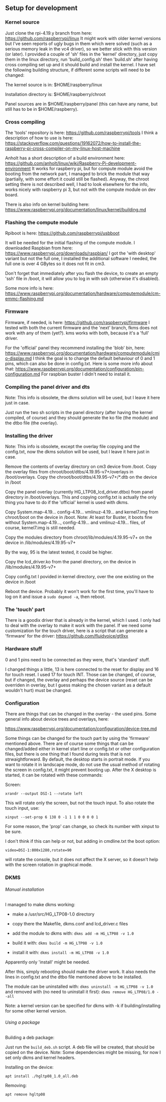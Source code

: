 ## Setup for development

### Kernel source

Just clone the rpi-4.19.y branch from here: https://github.com/raspberrypi/linux
It might work with older kernel versions but I've seen reports of ugly bugs in them which were solved (such as a serious memory leak in the vc4 driver), so we better stick with this version (or later).
I provided a couple of 'sh' files in the 'kernel' directory, just copy them in the linux directory, run 'build_config.sh' then 'build.sh' after having cross compiling set up and it should build and install the kernel.
I have set the following building structure, if different some scripts will need to be changed:

The kernel source is in:
$HOME/raspberry/linux

Installation directory is:
$HOME/raspberry/chroot

Panel sources are in
$HOME/raspberry/panel (this can have any name, but still has to be in $HOME/raspberry).

### Cross compiling

The 'tools' repository is here: https://github.com/raspberrypi/tools
I think a description of how to use is here: https://stackoverflow.com/questions/19162072/how-to-install-the-raspberry-pi-cross-compiler-on-my-linux-host-machine

Anholt has a short description of a build environment here: https://github.com/anholt/linux/wiki/Raspberry-Pi-development-environment
It works for raspberry pi, but for compute module avoid the booting from the network part, I managed to brick the module that way (partially, with some effort it could still be flashed).
Anyway, the chroot setting there is not described well, I had to look elsewhere for the info, works nicely with raspberry pi 3, but not with the compute module on dev board.

There is also info on kernel building here: https://www.raspberrypi.org/documentation/linux/kernel/building.md

### Flashing the compute module

Rpiboot is here:
https://github.com/raspberrypi/usbboot

It will be needed for the initial flashing of the compute module. I downloaded Raspbian from here: https://www.raspberrypi.org/downloads/raspbian/
I got the 'with desktop' variant but not the full one, I installed the additional software I needed, the full one is over 4 GBytes so it does not fit in cm3.

Don't forget that immediately after you flash the device, to create an empty 'ssh' file in /boot, it will allow you to log in with ssh (otherwise it's disabled).

Some more info is here: https://www.raspberrypi.org/documentation/hardware/computemodule/cm-emmc-flashing.md

### Firmware

Firmware, if needed, is here: https://github.com/raspberrypi/firmware
I tested with both the current firmware and the 'next' branch, fkms does not work with any of them (yet?).
kms works with both, because it's a 'full' driver.

For the 'official' panel they recommend installing the 'blob' bin, here: https://www.raspberrypi.org/documentation/hardware/computemodule/cmio-display.md
I think the goal is to change the default behaviour of 0 and 1 pins, which can also be done in config.txt. Here is some more info about that: https://www.raspberrypi.org/documentation/configuration/pin-configuration.md
For raspbian buster I didn't need to install it.

### Compiling the panel driver and dts

Note: This info is obsolete, the dkms solution will be used, but I leave it here just in case.

Just run the two sh scripts in the panel directory (after having the kernel compiled, of course) and they should generate the ko file (the module) and the dtbo file (the overlay).

### Installing the driver

Note: This info is obsolete, except the overlay file copying and the config.txt, now the dkms solution will be used, but I leave it here just in case.

Remove the contents of overlay directory on cm3 device from /boot.
Copy the overlay files from chroot/boot/dtbs/4.19.95-v7+/overlays in /boot/overlays.
Copy the chroot/boot/dtbs/4.19.95-v7+/*.dtb on the device in /boot

Copy the panel overlay (currently HG_LTP08_lcd_driver.dtbo) from panel directory in /boot/overlays.
This and copying config.txt is actually the only thing you have to do if the 'official' kernel is used with dkms.

Copy System.map-4.19... config-4.19... vmlinuz-4.19... and kernel7.img from chroot/boot on the device in /boot.
Note: At least for Buster, it boots fine without System.map-4.19..., config-4.19... and vmlinuz-4.19... files, of course, kernel7.img is still needed.

Copy the modules directory from chroot/lib/modules/4.19.95-v7+ on the device in /lib/modules/4.19.95-v7+

By the way, 95 is the latest tested, it could be higher.

Copy the lcd_driver.ko from the panel directory, on the device in /lib/modules/4.19.95-v7+

Copy config.txt I povided in kernel directory, over the one existing on the device in /boot

Reboot the device. Probably it won't work for the first time, you'll have to log on it and issue a `sudo depmod -a`, then reboot.

### The 'touch' part

There is a goodix driver that is already in the kernel, which I used. I only had to deal with the overlay to make it work with the panel.
If we need some customization for the touch driver, here is a script that can generate a 'firmware' for the driver: https://github.com/fluidvoice/gt9xx

### Hardware stuff

0 and 1 pins need to be connected as they were, that's 'standard' stuff.

I changed things a little, 13 is here connected to the reset for display and 16 for touch reset. I used 17 for touch INT.
Those can be changed, of course, but if changed, the overlay and perhaps the device source (reset can be overriden in overlay, but I guess making the chosen variant as a default wouldn't hurt) must be changed.

### Configuration

There are things that can be changed in the overlay - the used pins. Some general info about device trees and overlays, here:

https://www.raspberrypi.org/documentation/configuration/device-tree.md

Some things can be changed for the touch part by using the 'firmware' mentioned above.
There are of course some things that can be changed/added either in kernel start line or config.txt or other configuration files, but there is one thing that I found during tests that is not strwaightforward.
By default, the desktop starts in portrait mode. If you want to rotate it in landscape mode, do not use the usual method of rotating the screen in config.txt, it might prevent booting up.
After the X desktop is started, it can be rotated with these commands:

Screen:

`xrandr --output DSI-1 --rotate left`

This will rotate only the screen, but not the touch input. To also rotate the touch input, use:

`xinput --set-prop 6 138 0 -1 1 1 0 0 0 0 1`

For some reason, the 'prop' can change, so check its number with xinput to be sure.

I don't think if this can help or not, but adding in cmdline.txt the boot option:

`video=DSI-1:800x1280,rotate=90`

will rotate the console, but it does not affect the X server, so it doesn't help with the screen rotation in graphical mode.

### DKMS


###### Manual installation

I managed to make dkms working:

- make a /usr/src/HG_LTP08-1.0 directory
- copy there the Makefile, dkms.conf and lcd_driver.c files

- add the module to dkms with: `dkms add -m HG_LTP08 -v 1.0`
- build it with: `dkms build -m HG_LTP08 -v 1.0`
- install it with: `dkms install -m HG_LTP08 -v 1.0`

Apparently only 'install' might be needed.

After this, simply rebooting should make the driver work. It also needs the lines in config.txt and the dtbo file mentioned above to be installed.

The module can be uninstalled with:
`dkms uninstall -m HG_LTP08 -v 1.0`
and removed with (no need to uninstall it first):
`dkms remove HG_LTP08/1.0 --all`


Note: a kernel version can be specified for dkms with -k if building/installing for some other kernel version.

###### Using a package

Building a deb package:

Just run the `build_deb.sh` script.
A deb file will be created, that should be copied on the device.
Note: Some dependencies might be missing, for now I set only dkms and kernel headers.

Installing on the device:

`apt install ./hgltp08_1.0_all.deb`

Removing:

`apt remove hgltp08`
